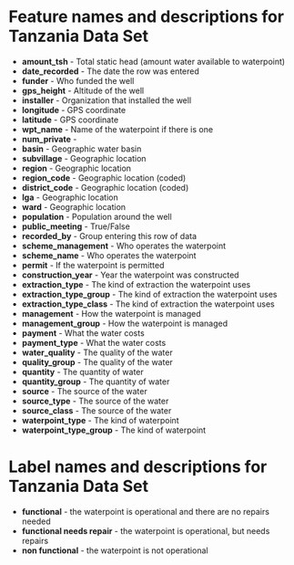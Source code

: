 # Feature names and descriptions for Tanzania Data Set
* **amount_tsh** - Total static head (amount water available to waterpoint)
* **date_recorded** - The date the row was entered
* **funder** - Who funded the well
* **gps_height** - Altitude of the well
* **installer** - Organization that installed the well
* **longitude** - GPS coordinate
* **latitude** - GPS coordinate
* **wpt_name** - Name of the waterpoint if there is one
* **num_private** -
* **basin** - Geographic water basin
* **subvillage** - Geographic location
* **region** - Geographic location
* **region_code** - Geographic location (coded)
* **district_code** - Geographic location (coded)
* **lga** - Geographic location
* **ward** - Geographic location
* **population** - Population around the well
* **public_meeting** - True/False
* **recorded_by** - Group entering this row of data
* **scheme_management** - Who operates the waterpoint
* **scheme_name** - Who operates the waterpoint
* **permit** - If the waterpoint is permitted
* **construction_year** - Year the waterpoint was constructed
* **extraction_type** - The kind of extraction the waterpoint uses
* **extraction_type_group** - The kind of extraction the waterpoint uses
* **extraction_type_class** - The kind of extraction the waterpoint uses
* **management** - How the waterpoint is managed
* **management_group** - How the waterpoint is managed
* **payment** - What the water costs
* **payment_type** - What the water costs
* **water_quality** - The quality of the water
* **quality_group** - The quality of the water
* **quantity** - The quantity of water
* **quantity_group** - The quantity of water
* **source** - The source of the water
* **source_type** - The source of the water
* **source_class** - The source of the water
* **waterpoint_type** - The kind of waterpoint
* **waterpoint_type_group** - The kind of waterpoint


# Label names and descriptions for Tanzania Data Set
* **functional** - the waterpoint is operational and there are no repairs needed
* **functional needs repair** - the waterpoint is operational, but needs repairs
* **non functional** - the waterpoint is not operational
